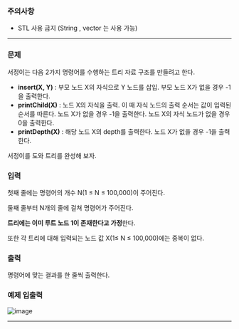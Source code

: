 ### 주의사항

- STL 사용 금지 (String , vector 는 사용 가능)

---

### 문제

서정이는 다음 2가지 명령어를 수행하는 트리 자료 구조를 만들려고 한다.

- **insert(X, Y)** : 부모 노드 X의 자식으로 Y 노드를 삽입. 부모 노드 X가 없을 경우 -1을 출력한다.
- **printChild(X)** : 노드 X의 자식을 출력. 이 때 자식 노드의 출력 순서는 값이 입력된 순서를 따른다. 노드 X가 없을 경우 -1을 출력한다. 노드 X의 자식 노드가 없을 경우 0을 출력한다.
- **printDepth(X)** : 해당 노드 X의 depth를 출력한다. 노드 X가 없을 경우 -1을 출력한다.

서정이를 도와 트리를 완성해 보자.

### 입력

첫째 줄에는 명령어의 개수 N(1 ≤ N ≤ 100,000)이 주어진다. 

둘째 줄부터 N개의 줄에 걸쳐 명령어가 주어진다. 

**트리에는 이미 루트 노드 1이 존재한다고 가정**한다. 

또한 각 트리에 대해 입력되는 노드 값 X(1≤ N ≤ 100,000)에는 중복이 없다.

### 출력

명령어에 맞는 결과를 한 줄씩 출력한다.

### 예제 입출력

![image](https://github.com/pastjung/DataStructure/assets/87860163/b5ebd1ea-93ba-4311-a785-79b461becca2)


---
